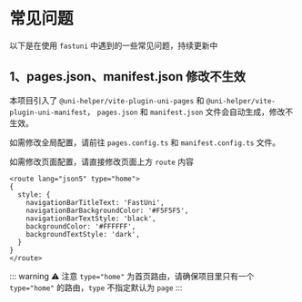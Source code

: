 # 常见问题

以下是在使用 `fastuni` 中遇到的一些常见问题，持续更新中

## 1、pages.json、manifest.json 修改不生效

本项目引入了 `@uni-helper/vite-plugin-uni-pages` 和 `@uni-helper/vite-plugin-uni-manifest`， `pages.json` 和 `manifest.json` 文件会自动生成，修改不生效。

如需修改全局配置，请前往 `pages.config.ts` 和 `manifest.config.ts` 文件。

如需修改页面配置，请直接修改页面上方 `route` 内容
```vue
<route lang="json5" type="home">
{
  style: { 
    navigationBarTitleText: 'FastUni',
    navigationBarBackgroundColor: '#F5F5F5',
    navigationBarTextStyle: 'black', 
    backgroundColor: '#FFFFFF',
    backgroundTextStyle: 'dark',
  }
}
</route>
```

::: warning ⚠️ 注意
`type="home"` 为首页路由，请确保项目里只有一个 `type="home"` 的路由，`type` 不指定默认为 `page`
:::